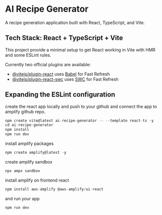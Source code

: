 # AI Recipe Generator

A recipe generation application built with React, TypeScript, and Vite.

## Tech Stack: React + TypeScript + Vite

This project provide a minimal setup to get React working in Vite with HMR and some ESLint rules.

Currently two official plugins are available:

- [@vitejs/plugin-react](https://github.com/vitejs/vite-plugin-react/blob/main/packages/plugin-react) uses [Babel](https://babeljs.io/) for Fast Refresh
- [@vitejs/plugin-react-swc](https://github.com/vitejs/vite-plugin-react/blob/main/packages/plugin-react-swc) uses [SWC](https://swc.rs/) for Fast Refresh

## Expanding the ESLint configuration

create the react app locally and push to your github and connect the app to amplify github repo.

```js
npm create vite@latest ai-recipe-generator -- --template react-ts -y
cd ai-recipe-generator
npm install
npm run dev
```


install amplify packages

```js
npm create amplify@latest -y
```

create amplify sandbox

```js
npx ampx sandbox
```

install amplify on frontend react

```js
npm install aws-amplify @aws-amplify/ui-react
```

and run your app

```js
npm run dev
```
